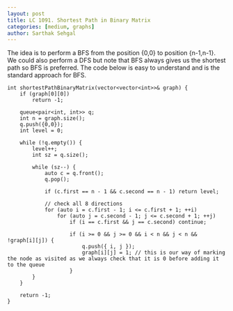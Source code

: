 ```yaml
---
layout: post
title: LC 1091. Shortest Path in Binary Matrix
categories: [medium, graphs]
author: Sarthak Sehgal
---
```


The idea is to perform a BFS from the position {0,0} to position {n-1,n-1}. We could also perform a DFS but note that BFS always gives us the shortest path so BFS is preferred. The code below is easy to understand and is the standard approach for BFS.

```
int shortestPathBinaryMatrix(vector<vector<int>>& graph) {
    if (graph[0][0])
        return -1;

    queue<pair<int, int>> q;
    int n = graph.size();
    q.push({0,0});
    int level = 0;

    while (!q.empty()) {
        level++;
        int sz = q.size();

        while (sz--) {
            auto c = q.front();
            q.pop();

            if (c.first == n - 1 && c.second == n - 1) return level;

            // check all 8 directions
            for (auto i = c.first - 1; i <= c.first + 1; ++i)
                for (auto j = c.second - 1; j <= c.second + 1; ++j)
                    if (i == c.first && j == c.second) continue;

                    if (i >= 0 && j >= 0 && i < n && j < n && !graph[i][j]) {
                        q.push({ i, j });
                        graph[i][j] = 1; // this is our way of marking the node as visited as we always check that it is 0 before adding it to the queue
                    }
        }
    }

    return -1;
}
```